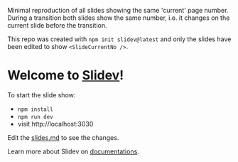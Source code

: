 Minimal reproduction of all slides showing the same 'current' page number.
During a transition both slides show the same number, i.e. it changes on the
current slide before the transition.

This repo was created with `npm init slidev@latest` and only the slides have
been edited to show `<SlideCurrentNo />`.


# Welcome to [Slidev](https://github.com/slidevjs/slidev)!

To start the slide show:

- `npm install`
- `npm run dev`
- visit http://localhost:3030

Edit the [slides.md](./slides.md) to see the changes.

Learn more about Slidev on [documentations](https://sli.dev/).
